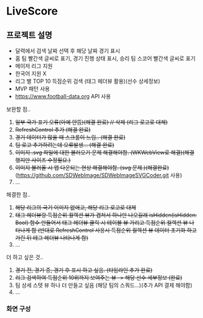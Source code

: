 # LiveScore

## 프로젝트 설명
- 달력에서 검색 날짜 선택 후 해당 날짜 경기 표시
- 홈 팀 빨간색 글씨로 표기, 경기 진행 상태 표시, 승리 팀 스코어 빨간색 글씨로 표기
- 메이저 리그 지원
- 한국어 지원 X
- 리그 별 TOP 10 득점순위 검색 (태그 헤더뷰 활용)(선수 상세정보)
- MVP 패턴 사용
- https://www.football-data.org API 사용

보완할 점..
1. ~~일부 국가 표기 오류(아예 안뜸)(해결 완료)  // 삭제 (리그 로고로 대체)~~
2. ~~RefreshControl 추가 (해결 완료)~~
3. ~~경기 데이터가 많을 때 스크롤이 느림.. (해결 완료)~~
4. ~~팀 로고 추가하려는데 오류발생... (해결 완료)~~
5. ~~이미지 .svg 파일에 대한 불러오기 문제 해결해야함. (WKWebView로 해결)(해결 했지만 사이즈 수정필요.)~~
6. ~~이미지 불러올 시 앱 다운되는 현상 해결해야함. (svg 문제.)(해결완료)~~ (https://github.com/SDWebImage/SDWebImageSVGCoder.git 사용)
7. ...

해결한 점..
1. ~~해당 리그의 국기 이미지 없애고, 해당 리그 로고로 대체~~
2. ~~태그 헤더뷰랑 득점순위 컬렉션 뷰가 겹쳐서 하나만 나오길래 isHidden(isHidden: Bool) 함수 만들어서 태그 헤더뷰 클릭 시 테이블 뷰 가리고 득점순위 컬렉션 뷰 나타나게 함 (반대로 RefreshControl 사용시 득점순위 컬렉션 뷰 데이터 초기화 하고 가린 뒤 테그 헤더뷰 나타나게 함)~~
3. ...

더 하고 싶은 것..
1. ~~경기 전, 경기 중, 경기 후 표시 하고 싶음. (타임라인 추가 완료)~~
2. ~~리그 검색하여 득점순위 10위까지 보여주는 뷰 -> 해당 선수 세부정보 (완료)~~
3. 팀 상세 스텟 뷰 하나 더 만들고 싶음 (해당 팀의 스쿼드...)(추가 API 결제 해야함)
4. ...

### 화면 구성

